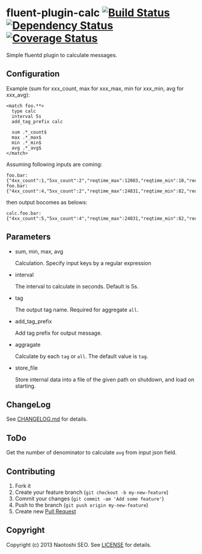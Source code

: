 # fluent-plugin-calc [![Build Status](https://secure.travis-ci.org/sonots/fluent-plugin-calc.png?branch=master)](http://travis-ci.org/sonots/fluent-plugin-calc) [![Dependency Status](https://gemnasium.com/sonots/fluent-plugin-calc.png)](https://gemnasium.com/sonots/fluent-plugin-calc) [![Coverage Status](https://coveralls.io/repos/sonots/fluent-plugin-calc/badge.png?branch=master)](https://coveralls.io/r/sonots/fluent-plugin-calc)

Simple fluentd plugin to calculate messages.

## Configuration

Example (sum for xxx_count, max for xxx_max, min for xxx_min, avg for xxx_avg): 

    <match foo.**>
      type calc
      interval 5s
      add_tag_prefix calc

      sum .*_count$
      max .*_max$
      min .*_min$
      avg .*_avg$
    </match>

Assuming following inputs are coming:

    foo.bar: {"4xx_count":1,"5xx_count":2","reqtime_max":12083,"reqtime_min":10,"reqtime_avg":240.46}
    foo.bar: {"4xx_count":4,"5xx_count":2","reqtime_max":24831,"reqtime_min":82,"reqtime_avg":300.46}

then output bocomes as belows: 

    calc.foo.bar: {"4xx_count":5,"5xx_count":4","reqtime_max":24831,"reqtime_min":82,"reqtime_avg":270.46}

## Parameters

- sum, min, max, avg

    Calculation. Specify input keys by a regular expression

- interval

    The interval to calculate in seconds. Default is 5s. 

- tag

    The output tag name. Required for aggregate `all`. 

- add_tag_prefix

    Add tag prefix for output message. 

- aggragate
    
    Calculate by each `tag` or `all`. The default value is `tag`.

- store_file

    Store internal data into a file of the given path on shutdown, and load on starting.

## ChangeLog

See [CHANGELOG.md](CHANGELOG.md) for details.

## ToDo

Get the number of denominator to calculate `avg` from input json field. 

## Contributing

1. Fork it
2. Create your feature branch (`git checkout -b my-new-feature`)
3. Commit your changes (`git commit -am 'Add some feature'`)
4. Push to the branch (`git push origin my-new-feature`)
5. Create new [Pull Request](../../pull/new/master)

## Copyright

Copyright (c) 2013 Naotoshi SEO. See [LICENSE](LICENSE) for details.

